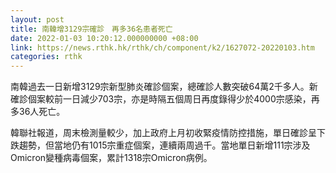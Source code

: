 ```yaml
---
layout: post
title: 南韓增3129宗確診　再多36名患者死亡
date: 2022-01-03 10:20:12.000000000 +08:00
link: https://news.rthk.hk/rthk/ch/component/k2/1627072-20220103.htm
categories: rthk
---
```


南韓過去一日新增3129宗新型肺炎確診個案，總確診人數突破64萬2千多人。新確診個案較前一日減少703宗，亦是時隔五個周日再度錄得少於4000宗感染，再多36人死亡。

韓聯社報道，周末檢測量較少，加上政府上月初收緊疫情防控措施，單日確診呈下跌趨勢，但當地仍有1015宗重症個案，連續兩周過千。當地單日新增111宗涉及Omicron變種病毒個案，累計1318宗Omicron病例。
